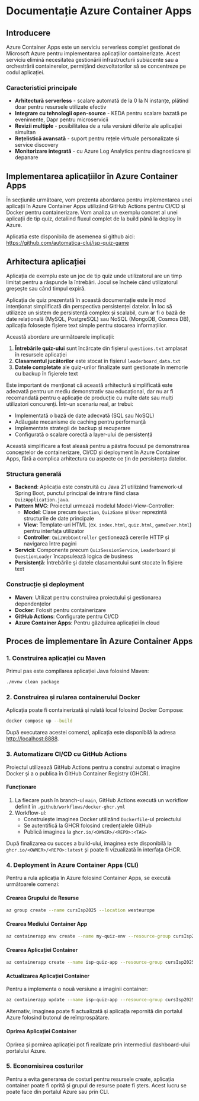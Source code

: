 # Documentație Azure Container Apps

## Introducere

Azure Container Apps este un serviciu serverless complet gestionat de Microsoft Azure pentru implementarea aplicațiilor containerizate. Acest serviciu elimină necesitatea gestionării infrastructurii subiacente sau a orchestrării containerelor, permițând dezvoltatorilor să se concentreze pe codul aplicației.

### Caracteristici principale

- **Arhitectură serverless** - scalare automată de la 0 la N instanțe, plătind doar pentru resursele utilizate efectiv
- **Integrare cu tehnologii open-source** - KEDA pentru scalare bazată pe evenimente, Dapr pentru microservicii
- **Revizii multiple** - posibilitatea de a rula versiuni diferite ale aplicației simultan
- **Rețelistică avansată** - suport pentru rețele virtuale personalizate și service discovery
- **Monitorizare integrată** - cu Azure Log Analytics pentru diagnosticare și depanare

## Implementarea aplicațiilor în Azure Container Apps

În secțiunile următoare, vom prezenta abordarea pentru implementarea unei aplicații în Azure Container Apps utilizând GitHub Actions pentru CI/CD și Docker pentru containerizare. Vom analiza un exemplu concret al unei aplicații de tip quiz, detaliind fluxul complet de la build până la deploy în Azure.

Aplicatia este disponibila de asemenea si github aici: https://github.com/automatica-cluj/isp-quiz-game 

## Arhitectura aplicației

Aplicația de exemplu este un joc de tip quiz unde utilizatorul are un timp limitat pentru a răspunde la întrebări. Jocul se încheie când utilizatorul greșește sau când timpul expiră.

Aplicația de quiz prezentată în această documentație este în mod intenționat simplificată din perspectiva persistenței datelor. În loc să utilizeze un sistem de persistență complex și scalabil, cum ar fi o bază de date relațională (MySQL, PostgreSQL) sau NoSQL (MongoDB, Cosmos DB), aplicația folosește fișiere text simple pentru stocarea informațiilor.

Această abordare are următoarele implicații:

1. **Întrebările quiz-ului** sunt încărcate din fișierul `questions.txt` amplasat în resursele aplicației
2. **Clasamentul jucătorilor** este stocat în fișierul `leaderboard_data.txt`
3. **Datele completate** ale quiz-urilor finalizate sunt gestionate în memorie cu backup în fișierele text

Este important de menționat că această arhitectură simplificată este adecvată pentru un mediu demonstrativ sau educațional, dar nu ar fi recomandată pentru o aplicație de producție cu multe date sau mulți utilizatori concurenți. Într-un scenariu real, ar trebui:

- Implementată o bază de date adecvată (SQL sau NoSQL)
- Adăugate mecanisme de caching pentru performanță
- Implementate strategii de backup și recuperare
- Configurată o scalare corectă a layer-ului de persistență

Această simplificare a fost aleasă pentru a păstra focusul pe demonstrarea conceptelor de containerizare, CI/CD și deployment în Azure Container Apps, fără a complica arhitectura cu aspecte ce țin de persistența datelor.

### Structura generală

- **Backend**: Aplicația este construită cu Java 21 utilizând framework-ul Spring Boot, punctul principal de intrare fiind clasa `QuizApplication.java`.
- **Pattern MVC**: Proiectul urmează modelul Model-View-Controller:
    - **Model**: Clase precum `Question`, `QuizGame` și `User` reprezintă structurile de date principale
    - **View**: Template-uri HTML (ex. `index.html`, `quiz.html`, `gameOver.html`) pentru interfața utilizator
    - **Controller**: `QuizWebController` gestionează cererile HTTP și navigarea între pagini
- **Servicii**: Componente precum `QuizSessionService`, `Leaderboard` și `QuestionLoader` încapsulează logica de business
- **Persistență**: Întrebările și datele clasamentului sunt stocate în fișiere text

### Construcție și deployment

- **Maven**: Utilizat pentru construirea proiectului și gestionarea dependențelor
- **Docker**: Folosit pentru containerizare
- **GitHub Actions**: Configurate pentru CI/CD
- **Azure Container Apps**: Pentru găzduirea aplicației în cloud

## Proces de implementare în Azure Container Apps

### 1. Construirea aplicației cu Maven

Primul pas este compilarea aplicației Java folosind Maven:

```sh
./mvnw clean package
```

### 2. Construirea și rularea containerului Docker

Aplicația poate fi containerizată și rulată local folosind Docker Compose:

```sh
docker compose up --build 
```

După executarea acestei comenzi, aplicația este disponibilă la adresa [http://localhost:8888](http://localhost:8888).

### 3. Automatizare CI/CD cu GitHub Actions

Proiectul utilizează GitHub Actions pentru a construi automat o imagine Docker și a o publica în GitHub Container Registry (GHCR).

#### Funcționare

1. La fiecare push în branch-ul `main`, GitHub Actions execută un workflow definit în `.github/workflows/docker-ghcr.yml`
2. Workflow-ul:
    - Construiește imaginea Docker utilizând `Dockerfile`-ul proiectului
    - Se autentifică la GHCR folosind credențialele GitHub
    - Publică imaginea la `ghcr.io/<OWNER>/<REPO>:<TAG>`

După finalizarea cu succes a build-ului, imaginea este disponibilă la `ghcr.io/<OWNER>/<REPO>:latest` și poate fi vizualizată în interfața GHCR.

### 4. Deployment în Azure Container Apps (CLI)

Pentru a rula aplicația în Azure folosind Container Apps, se execută următoarele comenzi:

#### Crearea Grupului de Resurse
```bash
az group create --name cursIsp2025 --location westeurope
```

#### Crearea Mediului Container App
```bash
az containerapp env create --name my-quiz-env --resource-group cursIsp2025 --location westeurope
```

#### Crearea Aplicației Container
```bash
az containerapp create --name isp-quiz-app --resource-group cursIsp2025 --environment my-quiz-env --image ghcr.io/automatica-cluj/isp-quiz:latest --target-port 8888 --ingress external --transport http
```

#### Actualizarea Aplicației Container

Pentru a implementa o nouă versiune a imaginii container:

```sh
az containerapp update --name isp-quiz-app --resource-group cursIsp2025 --image ghcr.io/automatica-cluj/isp-quiz:latest
```

Alternativ, imaginea poate fi actualizată și aplicația repornită din portalul Azure folosind butonul de reîmprospătare.

#### Oprirea Aplicației Container

Oprirea și pornirea aplicației pot fi realizate prin intermediul dashboard-ului portalului Azure.

### 5. Economisirea costurilor

Pentru a evita generarea de costuri pentru resursele create, aplicația container poate fi oprită și grupul de resurse poate fi șters. Acest lucru se poate face din portalul Azure sau prin CLI.